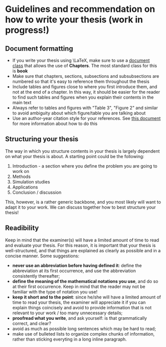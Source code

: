# Guidelines and recommendation on how to write your thesis (work in progress!)

## Document formatting

* If you write your thesis using \LaTeX, make sure to use a [document class](https://en.wikibooks.org/wiki/LaTeX/Document_Structure) that allows the use of **Chapters**. The most standard class for this is **book**
* Make sure that chapters, sections, subsections and subsubsections are numbered so that it's easy to reference them throughout the thesis
* Include tables and figures close to where you first introduce them, and not at the end of a chapter. In this way, it should be easier for the reader to find such tables and figures when you explain their contents in the main text
* Always refer to tables and figures with "Table 3", "Figure 2" and similar to avoid ambiguity about which figure/table you are talking about
* Use an author-year citation style for your references. See [this document](https://github.com/mirkosignorelli/info4supervisions/blob/main/formatting_references.md) for more information about how to do this

## Structuring your thesis

The way in which you structure contents in your thesis is largely dependent on what your thesis is about. A starting point could be the following:

1. Introduction - a section where you define the problem you are going to work on
2. Methods
3. Simulation studies
4. Applications
5. Conclusion / discussion

This, however, is a rather generic backbone, and you most likely will want to adapt it to your work. We can discuss together how to best structure your thesis!

## Readibility

Keep in mind that the examiner(s) will have a limited amount of time to read and evaluate your thesis. For this reason, it is important that your thesis is well-structured, and that things are explained as clearly as possible and in a concise manner. Some suggestions:

* **never use an abbreviation before having defined it**: define the abbreviation at its first occurrence, and use the abbreviation consistently thereafter;
* **define the meaning of the mathematical notations you use**, and do so at their first occurrence. Keep in mind that the reader may not be familiar with the type of notation you use!
* **keep it short and to the point**: since he/she will have a limited amount of time to read your thesis, the examiner will appreciate it if you can explain things coincisely and  avoid to provide information that is not relevant to your work / too many unnecessary details;
* **proofread what you write**, and ask yourself: is that grammatically correct, and clear?
* avoid as much as possible long sentences which may be hard to read;
* make use of bulleted lists to organize complex chunks of information, rather than sticking everyting in a long inline paragraph.


